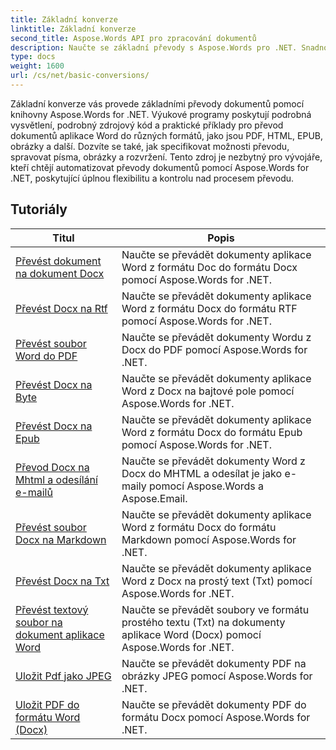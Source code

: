 ```yaml
---
title: Základní konverze
linktitle: Základní konverze
second_title: Aspose.Words API pro zpracování dokumentů
description: Naučte se základní převody s Aspose.Words pro .NET. Snadno převádějte dokumenty aplikace Word do jiných formátů, jako jsou PDF, HTML, RTF a další.
type: docs
weight: 1600
url: /cs/net/basic-conversions/
---
```


Základní konverze vás provede základními převody dokumentů pomocí knihovny Aspose.Words for .NET. Výukové programy poskytují podrobná vysvětlení, podrobný zdrojový kód a praktické příklady pro převod dokumentů aplikace Word do různých formátů, jako jsou PDF, HTML, EPUB, obrázky a další. Dozvíte se také, jak specifikovat možnosti převodu, spravovat písma, obrázky a rozvržení. Tento zdroj je nezbytný pro vývojáře, kteří chtějí automatizovat převody dokumentů pomocí Aspose.Words for .NET, poskytující úplnou flexibilitu a kontrolu nad procesem převodu.

 ## Tutoriály
| Titul | Popis |
| --- | --- |
| [Převést dokument na dokument Docx](./doc-to-docx/) | Naučte se převádět dokumenty aplikace Word z formátu Doc do formátu Docx pomocí Aspose.Words for .NET.  |
| [Převést Docx na Rtf](./docx-to-rtf/) | Naučte se převádět dokumenty aplikace Word z formátu Docx do formátu RTF pomocí Aspose.Words for .NET.  |  
| [Převést soubor Word do PDF](./docx-to-pdf/) | Naučte se převádět dokumenty Wordu z Docx do PDF pomocí Aspose.Words for .NET. | 
| [Převést Docx na Byte](./docx-to-byte/) | Naučte se převádět dokumenty aplikace Word z Docx na bajtové pole pomocí Aspose.Words for .NET. |  
| [Převést Docx na Epub](./docx-to-epub/) | Naučte se převádět dokumenty aplikace Word z formátu Docx do formátu Epub pomocí Aspose.Words for .NET. |
| [Převod Docx na Mhtml a odesílání e-mailů](./docx-to-mhtml-and-sending-email/) | Naučte se převádět dokumenty Word z Docx do MHTML a odesílat je jako e-maily pomocí Aspose.Words a Aspose.Email. |
| [Převést soubor Docx na Markdown](./docx-to-markdown/) | Naučte se převádět dokumenty aplikace Word z formátu Docx do formátu Markdown pomocí Aspose.Words for .NET. |
| [Převést Docx na Txt](./docx-to-txt/) | Naučte se převádět dokumenty aplikace Word z Docx na prostý text (Txt) pomocí Aspose.Words for .NET. |
| [Převést textový soubor na dokument aplikace Word](./txt-to-docx/) | Naučte se převádět soubory ve formátu prostého textu (Txt) na dokumenty aplikace Word (Docx) pomocí Aspose.Words for .NET. | 
| [Uložit Pdf jako JPEG](./pdf-to-jpeg/) | Naučte se převádět dokumenty PDF na obrázky JPEG pomocí Aspose.Words for .NET. |
| [Uložit PDF do formátu Word (Docx)](./pdf-to-docx/) | Naučte se převádět dokumenty PDF do formátu Docx pomocí Aspose.Words for .NET.  |